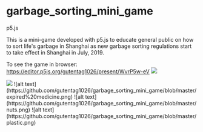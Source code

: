 # garbage_sorting_mini_game
p5.js

This is a mini-game developed with p5.js to educate general public on how to sort life's garbage in Shanghai as new garbage sorting regulations start to take effect in Shanghai in July, 2019.

To see the game in browser: https://editor.p5js.org/gutentag1026/present/WvrP5w-eV 
<img src="https://github.com/favicon.ico" height="24">


<image src="https://github.com/gutentag1026/garbage_sorting_mini_game/blob/master/power.png" height = "50">
![alt text](https://github.com/gutentag1026/garbage_sorting_mini_game/blob/master/expired%20medicine.png)
![alt text](https://github.com/gutentag1026/garbage_sorting_mini_game/blob/master/nuts.png)
![alt text](https://github.com/gutentag1026/garbage_sorting_mini_game/blob/master/plastic.png)
